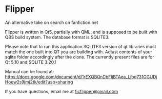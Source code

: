 # Flipper
An alternative take on search on fanfiction.net

Flipper is written in Qt5, partially with QML, and is supposed to be built with QBS build system.
The database format is SQLITE3.

Please note that to run this application SQLITE3 version of qt libraries must match the one built into QT you are building with.
Adjust contents of your sqlite folder accordingly after the clone.
The currently present files are for Qt 5.10 and SQLITE 3.20.1

Manual can be found at: https://docs.google.com/document/d/1rEXQBQnDbFljBTAea_Ljbq731OGUDjHoew2s9jmj2tk/edit?usp=sharing

If you have questions, email me at ficflipper@gmail.com